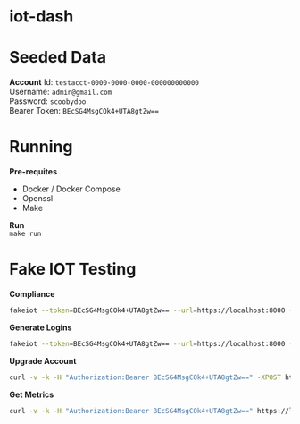 # iot-dash

# Seeded Data

**Account**
Id: `testacct-0000-0000-0000-000000000000`  
Username: `admin@gmail.com`  
Password: `scoobydoo`  
Bearer Token: `BEcSG4MsgCOk4+UTA8gtZw==`  

# Running
**Pre-requites**
* Docker / Docker Compose
* Openssl
* Make

**Run**  
`make run`

# Fake IOT Testing

**Compliance**
```bash
fakeiot --token=BEcSG4MsgCOk4+UTA8gtZw== --url=https://localhost:8000 --ca-cert=/<project_path>/server/ssl/cert.pem test
```

**Generate Logins**
```bash
fakeiot --token=BEcSG4MsgCOk4+UTA8gtZw== --url=https://localhost:8000 --ca-cert=/<project_path>/server/ssl/cert.pem run --account-id="testacct-0000-0000-0000-000000000000" --period=10s --freq=0.01s --users=100
```

**Upgrade Account**
```bash
curl -v -k -H "Authorization:Bearer BEcSG4MsgCOk4+UTA8gtZw==" -XPOST https://localhost:8000/account/upgrade
```

**Get Metrics**
```bash
curl -v -k -H "Authorization:Bearer BEcSG4MsgCOk4+UTA8gtZw==" https://localhost:8000/metrics
```
